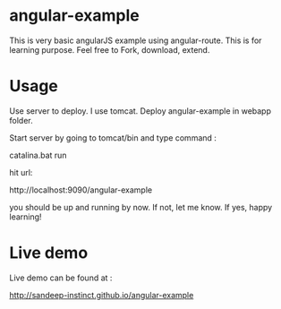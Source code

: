 # angular-example
This is very basic angularJS example using angular-route. This is for learning purpose. Feel free to Fork, download, extend.

# Usage
Use server to deploy. I use tomcat.
Deploy angular-example in webapp folder. 

Start server by going to tomcat/bin and type command : 

catalina.bat run

hit url:

http://localhost:9090/angular-example

you should be up and running by now.
If not, let me know. If yes, happy learning!
# Live demo
Live demo can be found at :

http://sandeep-instinct.github.io/angular-example
